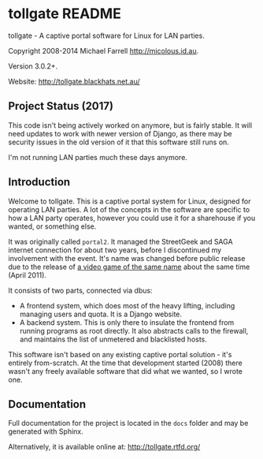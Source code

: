 # tollgate README #

tollgate - A captive portal software for Linux for LAN parties.

Copyright 2008-2014 Michael Farrell <http://micolous.id.au>.

Version 3.0.2+.

Website: <http://tollgate.blackhats.net.au/>

## Project Status (2017) ##

This code isn't being actively worked on anymore, but is fairly stable.  It
will need updates to work with newer version of Django, as there may be
security issues in the old version of it that this software still runs on.

I'm not running LAN parties much these days anymore.

## Introduction ##

Welcome to tollgate.  This is a captive portal system for Linux, designed for operating LAN parties.  A lot of the concepts in the software are specific to how a LAN party operates, however you could use it for a sharehouse if you wanted, or something else.

It was originally called `portal2`.  It managed the StreetGeek and SAGA internet connection for about two years, before I discontinued my involvement with the event.    It's name was changed before public release due to the release of [a video game of the same name](http://www.valvesoftware.com/games/portal2.html) about the same time (April 2011).

It consists of two parts, connected via dbus:

- A frontend system, which does most of the heavy lifting, including managing users and quota.  It is a Django website.
- A backend system.  This is only there to insulate the frontend from running programs as root directly.  It also abstracts calls to the firewall, and maintains the list of unmetered and blacklisted hosts.

This software isn't based on any existing captive portal solution - it's entirely from-scratch.  At the time that development started (2008) there wasn't any freely available software that did what we wanted, so I wrote one.

## Documentation ##

Full documentation for the project is located in the `docs` folder and may be generated with Sphinx.

Alternatively, it is available online at: <http://tollgate.rtfd.org/>

